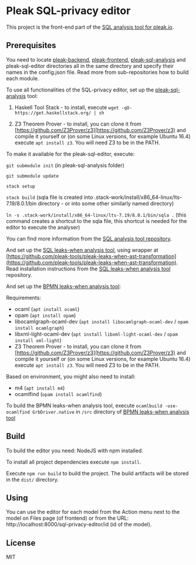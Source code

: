 # Pleak SQL-privacy editor

This project is the front-end part of the [SQL analysis tool for pleak.io](https://github.com/pleak-tools/pleak-sql-analysis).

## Prerequisites

You need to locate [pleak-backend](https://github.com/pleak-tools/pleak-backend), [pleak-frontend](https://github.com/pleak-tools/pleak-frontend), [pleak-sql-analysis](https://github.com/pleak-tools/pleak-sql-analysis) and pleak-sql-editor directories all in the same directory and specify their names in the config.json file.
Read more from sub-repositories how to build each module.

To use all functionalities of the SQL-privacy editor, set up the [pleak-sql-analysis](https://github.com/pleak-tools/pleak-sql-analysis) tool:

1) Haskell Tool Stack - to install, execute `wget -qO- https://get.haskellstack.org/ | sh`

2) Z3 Theorem Prover - to install, you can clone it from [https://github.com/Z3Prover/z3](https://github.com/Z3Prover/z3) and compile it yourself or (on some Linux versions, for example Ubuntu 16.4) execute `apt install z3`. You will need Z3 to be in the PATH.

To make it available for the pleak-sql-editor, execute:

`git submodule init` (in pleak-sql-analysis folder)

`git submodule update`

`stack setup`

`stack build` (sqla file is created into .stack-work/install/x86_64-linux/lts-7.19/8.0.1/bin directory - or into some other similarly named directory)

`ln -s .stack-work/install/x86_64-linux/lts-7.19/8.0.1/bin/sqla .` (this command creates a shortcut to the sqla file, this shortcut is needed for the editor to execute the analyser)

You can find more information from the [SQL analysis tool repository](https://github.com/pleak-tools/pleak-sql-analysis).


And set up the [SQL leaks-when analysis tool](https://github.com/pleak-tools/pleak-leaks-when-analysis), using wrapper at [https://github.com/pleak-tools/pleak-leaks-when-ast-transformation](https://github.com/pleak-tools/pleak-leaks-when-ast-transformation). Read installation instructions from the [SQL leaks-when analysis tool](https://github.com/pleak-tools/pleak-leaks-when-analysis) repository.


And set up the [BPMN leaks-when analysis tool](https://github.com/pleak-tools/pleak-leaks-when-analysis):

Requirements:

- ocaml (`apt install ocaml`)
- opam (`apt install opam`)
- libocamlgraph-ocaml-dev (`apt install libocamlgraph-ocaml-dev` / `opam install ocamlgraph`)
- libxml-light-ocaml-dev (`apt install libxml-light-ocaml-dev` / `opam install xml-light`)
- Z3 Theorem Prover - to install, you can clone it from [https://github.com/Z3Prover/z3](https://github.com/Z3Prover/z3) and compile it yourself or (on some Linux versions, for example Ubuntu 16.4) execute `apt install z3`. You will need Z3 to be in the PATH.

Based on environment, you might also need to install:

- m4 (`apt install m4`)
- ocamlfind (`opam install ocamlfind`)

To build the BPMN leaks-when analysis tool, execute `ocamlbuild -use-ocamlfind GrbDriver.native` in `/src` directory of [BPMN leaks-when analysis tool](https://github.com/pleak-tools/pleak-leaks-when-analysis)

## Build

To build the editor you need: NodeJS with npm installed.

To install all project dependencies execute `npm install`.

Execute `npm run build` to build the project. The build artifacts will be stored in the `dist/` directory.

## Using

You can use the editor for each model from the Action menu next to the model on Files page (of frontend) or from the URL: http://localhost:8000/sql-privacy-editor/id (id of the model).

## License

MIT